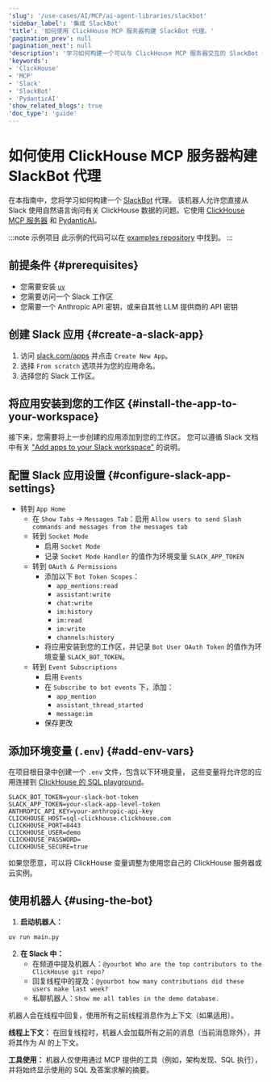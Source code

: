 ```yaml
---
'slug': '/use-cases/AI/MCP/ai-agent-libraries/slackbot'
'sidebar_label': '集成 SlackBot'
'title': '如何使用 ClickHouse MCP 服务器构建 SlackBot 代理。'
'pagination_prev': null
'pagination_next': null
'description': '学习如何构建一个可以与 ClickHouse MCP 服务器交互的 SlackBot 代理。'
'keywords':
- 'ClickHouse'
- 'MCP'
- 'Slack'
- 'SlackBot'
- 'PydanticAI'
'show_related_blogs': true
'doc_type': 'guide'
---
```



# 如何使用 ClickHouse MCP 服务器构建 SlackBot 代理

在本指南中，您将学习如何构建一个 [SlackBot](https://slack.com/intl/en-gb/help/articles/202026038-An-introduction-to-Slackbot) 代理。
该机器人允许您直接从 Slack 使用自然语言询问有关 ClickHouse 数据的问题。它使用 [ClickHouse MCP 服务器](https://github.com/ClickHouse/mcp-clickhouse) 和 [PydanticAI](https://ai.pydantic.dev/mcp/client/#__tabbed_1_1)。

:::note 示例项目
此示例的代码可以在 [examples repository](https://github.com/ClickHouse/examples/blob/main/ai/mcp/slackbot/README.md) 中找到。
:::

## 前提条件 {#prerequisites}
- 您需要安装 [`uv`](https://docs.astral.sh/uv/getting-started/installation/)
- 您需要访问一个 Slack 工作区
- 您需要一个 Anthropic API 密钥，或来自其他 LLM 提供商的 API 密钥

<VerticalStepper headerLevel="h2">

## 创建 Slack 应用 {#create-a-slack-app}

1. 访问 [slack.com/apps](https://slack.com/apps) 并点击 `Create New App`。
2. 选择 `From scratch` 选项并为您的应用命名。
3. 选择您的 Slack 工作区。

## 将应用安装到您的工作区 {#install-the-app-to-your-workspace}

接下来，您需要将上一步创建的应用添加到您的工作区。
您可以遵循 Slack 文档中有关 ["Add apps to your Slack workspace"](https://slack.com/intl/en-gb/help/articles/202035138-Add-apps-to-your-Slack-workspace) 的说明。

## 配置 Slack 应用设置 {#configure-slack-app-settings}

- 转到 `App Home`
  - 在 `Show Tabs` → `Messages Tab`：启用 `Allow users to send Slash commands and messages from the messages tab`
  - 转到 `Socket Mode`
    - 启用 `Socket Mode`
    - 记录 `Socket Mode Handler` 的值作为环境变量 `SLACK_APP_TOKEN`
  - 转到 `OAuth & Permissions`
    - 添加以下 `Bot Token Scopes`：
      - `app_mentions:read`
      - `assistant:write`
      - `chat:write`
      - `im:history`
      - `im:read`
      - `im:write`
      - `channels:history`
    - 将应用安装到您的工作区，并记录 `Bot User OAuth Token` 的值作为环境变量 `SLACK_BOT_TOKEN`。
  - 转到 `Event Subscriptions`
    - 启用 `Events`
    - 在 `Subscribe to bot events` 下，添加：
      - `app_mention`
      - `assistant_thread_started`
      - `message:im`
    - 保存更改

## 添加环境变量 (`.env`) {#add-env-vars}

在项目根目录中创建一个 `.env` 文件，包含以下环境变量，
这些变量将允许您的应用连接到 [ClickHouse 的 SQL playground](https://sql.clickhouse.com/)。

```env
SLACK_BOT_TOKEN=your-slack-bot-token
SLACK_APP_TOKEN=your-slack-app-level-token
ANTHROPIC_API_KEY=your-anthropic-api-key
CLICKHOUSE_HOST=sql-clickhouse.clickhouse.com
CLICKHOUSE_PORT=8443
CLICKHOUSE_USER=demo
CLICKHOUSE_PASSWORD=
CLICKHOUSE_SECURE=true
```

如果您愿意，可以将 ClickHouse 变量调整为使用您自己的 ClickHouse 服务器或云实例。

## 使用机器人 {#using-the-bot}

1. **启动机器人：**

```sh
uv run main.py
```
2. **在 Slack 中：**
    - 在频道中提及机器人：`@yourbot Who are the top contributors to the ClickHouse git repo?`
    - 回复线程中的提及：`@yourbot how many contributions did these users make last week?`
    - 私聊机器人：`Show me all tables in the demo database.`

机器人会在线程中回复，使用所有之前线程消息作为上下文（如果适用）。

**线程上下文：**
在回复线程时，机器人会加载所有之前的消息（当前消息除外），并将其作为 AI 的上下文。

**工具使用：**
机器人仅使用通过 MCP 提供的工具（例如，架构发现、SQL 执行），并将始终显示使用的 SQL 及答案求解的摘要。

</VerticalStepper>
